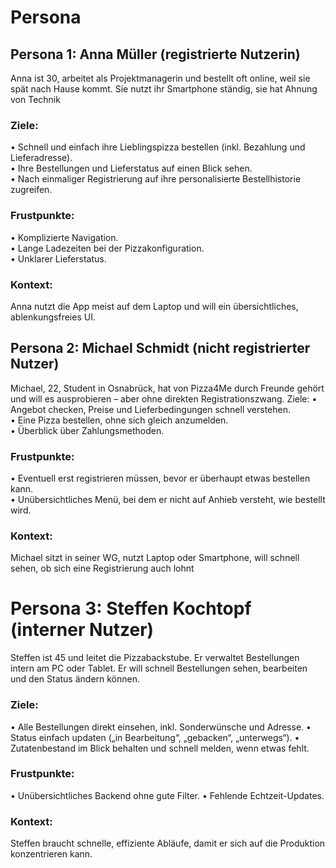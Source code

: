 # Persona

## Persona 1: Anna Müller (registrierte Nutzerin)

Anna ist 30, arbeitet als Projektmanagerin und bestellt oft online, weil sie spät nach Hause kommt. Sie nutzt ihr Smartphone ständig, sie hat Ahnung von Technik

### Ziele:

• Schnell und einfach ihre Lieblingspizza bestellen (inkl. Bezahlung und Lieferadresse).  
• Ihre Bestellungen und Lieferstatus auf einen Blick sehen.  
• Nach einmaliger Registrierung auf ihre personalisierte Bestellhistorie zugreifen.

### Frustpunkte:

• Komplizierte Navigation.  
• Lange Ladezeiten bei der Pizzakonfiguration.  
• Unklarer Lieferstatus.

### Kontext:

Anna nutzt die App meist auf dem Laptop und will ein übersichtliches, ablenkungsfreies UI.

## Persona 2: Michael Schmidt (nicht registrierter Nutzer)

Michael, 22, Student in Osnabrück, hat von Pizza4Me durch Freunde gehört und will es ausprobieren – aber ohne direkten Registrationszwang.
Ziele:
• Angebot checken, Preise und Lieferbedingungen schnell verstehen.  
• Eine Pizza bestellen, ohne sich gleich anzumelden.  
• Überblick über Zahlungsmethoden.

### Frustpunkte:

• Eventuell erst registrieren müssen, bevor er überhaupt etwas bestellen kann.  
• Unübersichtliches Menü, bei dem er nicht auf Anhieb versteht, wie bestellt wird.

### Kontext:

Michael sitzt in seiner WG, nutzt Laptop oder Smartphone, will schnell sehen, ob sich eine Registrierung auch lohnt

# Persona 3: Steffen Kochtopf (interner Nutzer)

Steffen ist 45 und leitet die Pizzabackstube. Er verwaltet Bestellungen intern am PC oder Tablet. Er will schnell Bestellungen sehen, bearbeiten und den Status ändern können.

### Ziele:

• Alle Bestellungen direkt einsehen, inkl. Sonderwünsche und Adresse.
• Status einfach updaten („in Bearbeitung“, „gebacken“, „unterwegs“).
• Zutatenbestand im Blick behalten und schnell melden, wenn etwas fehlt.

### Frustpunkte:

• Unübersichtliches Backend ohne gute Filter.
• Fehlende Echtzeit-Updates.

### Kontext:

Steffen braucht schnelle, effiziente Abläufe, damit er sich auf die Produktion konzentrieren kann.
